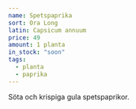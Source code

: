 ```yaml
---
name: Spetspaprika
sort: Ora Long
latin: Capsicum annuum
price: 49
amount: 1 planta
in_stock: "soon"
tags:
  - planta
  - paprika
---
```


Söta och krispiga gula spetspaprikor.
